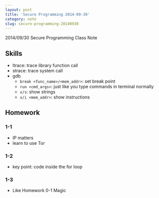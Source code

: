 ```yaml
---
layout: post
title: 'Secure Programming 2014-09-30'
category: note
slug: secure-programming-20140930
---
```

2014/09/30 Secure Programming Class Note

## Skills

-  ltrace: trace library function call
-  strace: trace system call
-  gdb
   -  `break <func_name>/<mem_addr>`: set break point
   -  `run <cmd_args>`: just like you type commands in terminal normally
   -  `x/s`: show strings
   -  `x/i <mem_addr>`: show instructions

## Homework

### 1-1

-  IP matters
-  learn to use Tor

### 1-2

-  key point: code inside the for loop

### 1-3

-  Like Homework 0-1 Magic
